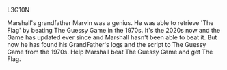 L3G10N

Marshall's grandfather Marvin was a genius. He was able to retrieve 'The Flag' by beating The Guessy Game in the 1970s. It's the 2020s now and the Game has updated ever since and Marshall hasn't been able to beat it. But now he has found his GrandFather's logs and the script to The Guessy Game from the 1970s. Help Marshall beat The Guessy Game and get The Flag.
